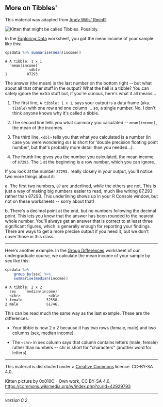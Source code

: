 ## More on Tibbles'

This material was adapted from
[Andy Wills' RminR](https://ajwills72.github.io/rminr/).



![Kitten that might be called Tibbles. Possibly.](pics/kitten.jpg)

In the [Exploring Data](#exploring-data-brief) worksheet, you got the mean
income of your sample like this:


```r
cpsdata %>% summarise(mean(income))
```

```
# A tibble: 1 x 1
  `mean(income)`
           <dbl>
1         87293.
```

The answer (the mean) is the last number on the bottom right -- but what about
all that other stuff in the output? What the hell is a tibble? You can safely
ignore the extra stuff but, if you're curious, here's what it all means...

1. The first line, `A tibble: 1 x 1`, says your output is a data frame (aka.
   `tibble`) with one row and one column ... so, a single number. No, I don't
   think anyone knows why it's called a tibble.

2. The second line tells you what summary you calculated -- `mean(income)`, the
   mean of the incomes.

3. The third line, `<dbl>` tells you that what you calculated is a number (in
   case you were wondering `dbl` is short for 'double precision floating point
   number', but that's probably more detail than you needed...).

4. The fourth line gives you the number you calculated, the mean income of
   `87293`. The `1` at the beginning is a row number, which you can ignore.

If you look at the number `87293.` really closely in your output, you'll notice
two more things about it:

a. The first two numbers, `87` are underlined, while the others are not. This is
just a way of making big numbers easier to read, much like writing 87,293 rather
than 87293. This underlining shows up in your R Console window, but not on these
worksheets -- sorry about that!

b. There's a decimal point at the end, but no numbers following the decimal
point. This lets you know that the answer has been rounded to the nearest whole
number. You'll always get an answer that is correct to at least three
significant figures, which is generally enough for reporting your findings.
There are ways to get a more precise output if you need it, but we don't cover
those in this class.

---

Here's another example. In the [Group Differences](XXX) worksheet of our
undergraduate course, we calculate the mean income of your sample by sex like
this:

<!-- LINK THIS TO DATA HANDLING WORKSHOP INSTEAD -->


```r
cpsdata %>%
    group_by(sex) %>%
    summarise(median(income))
```

```
# A tibble: 2 x 2
  sex    `median(income)`
  <chr>             <dbl>
1 female           52558.
2 male             61746.
```

This can be read much the same way as the last example. These are the
differences:

-   Your tibble is now 2 x 2 because it has two rows (female, male) and two
    columns (sex, median income).

-   The `<chr>` in sex column says that column contains letters (male, female)
    rather than numbers -- chr is short for "characters" (another word for
    letters).

---

This material is distributed under a
[Creative Commons](https://creativecommons.org/) licence. CC-BY-SA 4.0.

Kitten picture by 0x010C - Own work, CC BY-SA 4.0,
https://commons.wikimedia.org/w/index.php?curid=42929793

---

_version 0.2_
